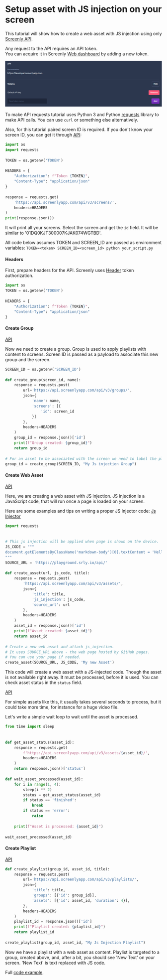 # Setup asset with JS injection on your screen

This tutorial will show how to create a web asset with JS injection using only [Screenly API](https://developer.screenlyapp.com/).

Any request to the API requires an API token. \
You can acquire it in Screenly [Web dashboard](https://your-domain.screenlyapp.com/manage/account/team) by adding a new token.

![](./img/create_token.png)

To make API requests tutorial uses Python 3 and Python [requests](https://pypi.org/project/requests/) library to make API calls.
You can use `curl` or something else alternatively.

Also, for this tutorial paired screen ID is required.
If you don't know your screen ID, you can get it through [API](https://developer.screenlyapp.com/#operation/screens_list):
```python
import os
import requests

TOKEN = os.getenv('TOKEN')

HEADERS = {
    "Authorization": f"Token {TOKEN}",
    "Content-Type": "application/json"
}

response = requests.get(
    'https://api.screenlyapp.com/api/v3/screens/',
    headers=HEADERS
)
print(response.json())
```
It will print all your screens.
Select the screen and get the `id` field. It will be similar to '01DQ0KJT300007KJAK074WGTBD'.


All code below assumes TOKEN and SCREEN_ID are passed as environment variables:
`TOKEN=<token> SCREEN_ID=<screen_id> python your_script.py`


#### Headers
First, prepare headers for the API. Screenly uses [Header](https://developer.screenlyapp.com/#section/Authentication/Bearer) token authorization.

```python
import os
TOKEN = os.getenv('TOKEN')

HEADERS = {
    "Authorization": f"Token {TOKEN}",
    "Content-Type": "application/json"
}
```

#### Create Group

[API](https://developer.screenlyapp.com/#operation/groups_create)

Now we need to create a group. 
Group is used to apply playlists with content to screens.
Screen ID is passed as a payload to associate this new group and the screen.

```python
SCREEN_ID = os.getenv('SCREEN_ID')

def create_group(screen_id, name):
    response = requests.post(
        url='https://api.screenlyapp.com/api/v3/groups/',
        json={
            'name': name,
            'screens': [{
                'id': screen_id
            }]
        },
        headers=HEADERS
    )
    group_id = response.json()['id']
    print(f"Group created: {group_id}")
    return group_id

# For an asset to be associated with the screen we need to label the playlist and screen with the same group.
group_id = create_group(SCREEN_ID, "My Js injection Group")
```

#### Create Web Asset

[API](https://developer.screenlyapp.com/#operation/assets_create)

Here, we are creating a web asset with JS injection.
JS injection is a JavaScript code, that will run once a page is loaded on your screen.

Here are some examples and tips on writing a proper JS Injector code: [Js Injector](../javascript-injectors/README.md)

```python
import requests


# This js injection will be applied when page is shown on the device.
JS_CODE = """
document.getElementsByClassName('markdown-body')[0].textContent = 'Hello There!';
"""
SOURCE_URL = 'https://playground.srly.io/api/'

def create_asset(url, js_code, title):
    response = requests.post(
        'https://api.screenlyapp.com/api/v3/assets/',
        json={
            'title': title,
            'js_injection': js_code,
            'source_url': url
        },
        headers=HEADERS
    )
    asset_id = response.json()['id']
    print(f"Asset created: {asset_id}")
    return asset_id

# Create a new web asset and attach js_injection.
# It uses SOURCE_URL above - the web page hosted by GitHub pages.
# You can use your page if needed.
create_asset(SOURCE_URL, JS_CODE, 'My new Asset')
```
This code will create a web asset with a JS-injected code.
Though the asset is not available right away. It must be processed, before it is used.
You can check asset status in the `status` field.

[API](https://developer.screenlyapp.com/#operation/assets_read)

For simple assets like this, it usually takes several seconds to process, but it could take more time, for instance for a huge video file.

Let's write a simple wait loop to wait until the asset is processed.

```python
from time import sleep


def get_asset_status(asset_id):
    response = requests.get(
        f'https://api.screenlyapp.com/api/v3/assets/{asset_id}/',
        headers=HEADERS
    )
    return response.json()['status']

def wait_asset_processed(asset_id):
    for i in range(1, 4):
        sleep(i ** 2)
        status = get_asset_status(asset_id)
        if status == 'finished':
            break
        if status == 'error':
            raise

    print(f"Asset is processed: {asset_id}")

wait_asset_processed(asset_id)
```

#### Create Playlist

[API](https://developer.screenlyapp.com/#operation/playlists_create)

```python
def create_playlist(group_id, asset_id, title):
    response = requests.post(
        url='https://api.screenlyapp.com/api/v3/playlists/',
        json={
            'title': title,
            'groups': [{'id': group_id}],
            'assets': [{'id': asset_id, 'duration': 4}],
        },
        headers=HEADERS
    )
    playlist_id = response.json()['id']
    print(f"Playlist created: {playlist_id}")
    return playlist_id

create_playlist(group_id, asset_id, "My Js Injection Playlist")
```

Now we have a playlist with a web asset as content.
Playlist is targeted to a group, created above,
and, after a bit, you should see 'New Text' on your screen. 'New Text' is text replaced with JS code.

Full [code example](./web_asset_js_injection.py).
